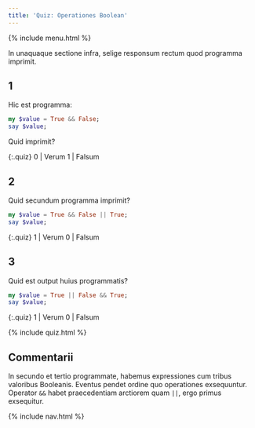```yaml
---
title: 'Quiz: Operationes Boolean'
---
```


{% include menu.html %}

In unaquaque sectione infra, selige responsum rectum quod programma imprimit.

## 1

Hic est programma:

```raku
my $value = True && False;
say $value;
```

Quid imprimit?

{:.quiz}
0 | Verum
1 | Falsum

## 2 

Quid secundum programma imprimit?

```raku
my $value = True && False || True;
say $value;
```

{:.quiz}
1 | Verum
0 | Falsum

## 3

Quid est output huius programmatis?

```raku
my $value = True || False && True;
say $value;
```

{:.quiz}
1 | Verum
0 | Falsum

{% include quiz.html %}

## Commentarii

In secundo et tertio programmate, habemus expressiones cum tribus valoribus Booleanis. Eventus pendet ordine quo operationes exsequuntur. Operator `&&` habet praecedentiam arctiorem quam `||`, ergo primus exsequitur.

{% include nav.html %}
